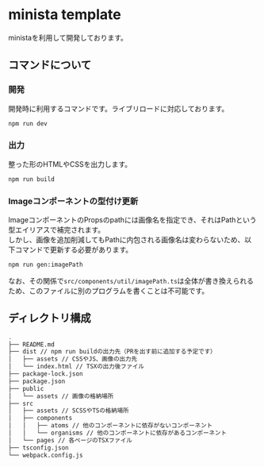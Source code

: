 # minista template
ministaを利用して開発しております。

## コマンドについて
### 開発
開発時に利用するコマンドです。ライブリロードに対応しております。
``` bash
npm run dev
```

### 出力
整った形のHTMLやCSSを出力します。
``` bash
npm run build
```

### Imageコンポーネントの型付け更新
ImageコンポーネントのPropsのpathには画像名を指定でき、それはPathという型エイリアスで補完されます。  
しかし、画像を追加削減してもPathに内包される画像名は変わらないため、以下コマンドで更新する必要があります。
``` bash
npm run gen:imagePath
```
なお、その関係で`src/components/util/imagePath.ts`は全体が書き換えられるため、このファイルに別のプログラムを書くことは不可能です。

## ディレクトリ構成
``` bash
.
├── README.md
├── dist // npm run buildの出力先（PRを出す前に追加する予定です）
│   ├── assets // CSSやJS、画像の出力先
│   └── index.html // TSXの出力後ファイル
├── package-lock.json
├── package.json
├── public
│   └── assets // 画像の格納場所
├── src
│   ├── assets // SCSSやTSの格納場所
│   ├── components
│   │   ├── atoms // 他のコンポーネントに依存がないコンポーネント
│   │   └── organisms // 他のコンポーネントに依存があるコンポーネント
│   └── pages // 各ページのTSXファイル
├── tsconfig.json
└── webpack.config.js
```
